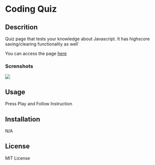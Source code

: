 # Coding Quiz

## Descrition
Quiz page that tests your knowledge about Javascript. It has highscore saving/clearing functionality as well`

You can access the page [here](https://davidpeguero.github.io/Coding-Quiz/)

### Screnshots
![](./assets/images/)

## Usage

Press Play and Follow Instruction 

## Installation 
N/A

## License
MIT License
